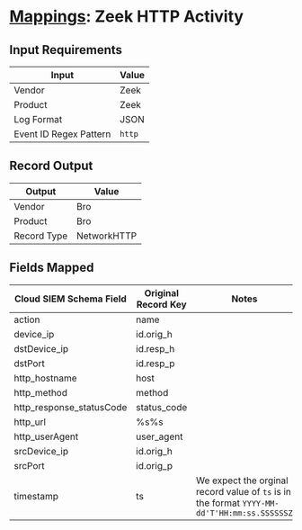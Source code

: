 # [Mappings](README.md): Zeek HTTP Activity

## Input Requirements

|Input|Value|
|-----|-----|
|Vendor|Zeek|
|Product|Zeek|
|Log Format|JSON|
|Event ID Regex Pattern|`http`|

## Record Output

|Output|Value|
|------|-----|
|Vendor|Bro|
|Product|Bro|
|Record Type|NetworkHTTP|

## Fields Mapped

|Cloud SIEM Schema Field|Original Record Key|Notes|
|-----------------------|-------------------|-----|
|action|name||
|device_ip|id.orig_h||
|dstDevice_ip|id.resp_h||
|dstPort|id.resp_p||
|http_hostname|host||
|http_method|method||
|http_response_statusCode|status_code||
|http_url|%s%s||
|http_userAgent|user_agent||
|srcDevice_ip|id.orig_h||
|srcPort|id.orig_p||
|timestamp|ts|We expect the orginal record value of `ts` is in the format `YYYY-MM-dd'T'HH:mm:ss.SSSSSSZ`|

